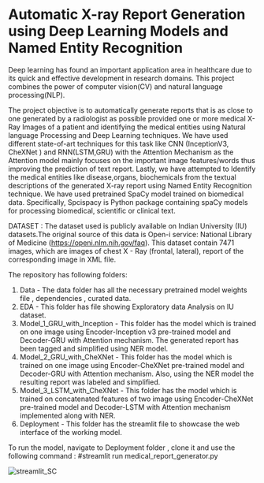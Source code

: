 # Automatic X-ray Report Generation using Deep Learning Models and Named Entity Recognition

Deep learning has found an important application area in healthcare due to its quick and effective development in research domains.
This project combines the power of computer vision(CV) and natural language processing(NLP). 

The project objective is to automatically generate reports that is as close to one generated by a radiologist as possible provided one or more medical X-Ray Images of a patient  and  identifying the medical entities using Natural language Processing and Deep Learning techniques. 
We have used different state-of-art techniques for this task like CNN (InceptionV3, CheXNet ) and RNN(LSTM,GRU)   with the Attention Mechanism as the Attention model mainly focuses on the important image features/words thus improving the prediction of text report. Lastly, we have attempted to Identify the medical entities like disease,organs, biochemicals from the textual descriptions of the generated X-ray report using Named Entity Recognition technique. We have used pretrained SpaCy model trained on biomedical data. Specifically, Spcispacy is Python package containing spaCy models for processing biomedical, scientific or clinical text. 


DATASET : The dataset used is publicly available on Indian University (IU) datasets.The original source of this data is Open-i service: National Library of Medicine (https://openi.nlm.nih.gov/faq). This dataset contain 7471 images, which are images of chest X - Ray (frontal, lateral), report of the corresponding image in XML file.

The repository has following folders:
1) Data - The data folder has all the necessary pretrained model weights file , dependencies , curated data.
2) EDA - This folder has file showing Exploratory data Analysis on IU dataset. 
3) Model_1_GRU_with_Inception - This folder has the model which is trained on one image using Encoder-Inception v3 pre-trained model and Decoder-GRU with Attention   mechanism. The generated report has been tagged and simplified using NER model.
4) Model_2_GRU_with_CheXNet - This folder has the model which is trained on one image using Encoder-CheXNet pre-trained model and Decoder-GRU with Attention mechanism. Also, using the NER model the resulting report was labeled and simplified.
5) Model_3_LSTM_with_CheXNet -  This folder has the model which is trained on concatenated features of two image using Encoder-CheXNet pre-trained model and Decoder-LSTM with Attention mechanism implemented along with NER.
7) Deployment - This folder has the streamlit file to showcase the web interface of the working model.

To run the model, navigate to Deployment folder , clone it and use the following command : 
#streamlit run medical_report_generator.py

![streamlit_SC](https://user-images.githubusercontent.com/93669922/206935080-0e4e33be-83d8-4952-82a9-9bec5cce5b56.png)











